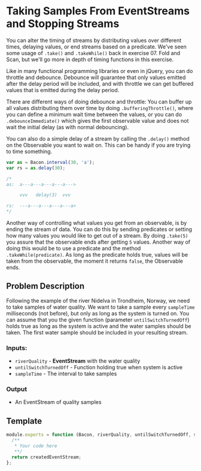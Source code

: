 # Taking Samples From EventStreams and Stopping Streams

You can alter the timing of streams by distributing values over
different times, delaying values, or end streams based on a predicate.
We've seen some usage of `.take()` and `.takeWhile()` back in exercise
07. Fold and Scan, but we'll go more in depth of timing functions
in this exercise.

Like in many functional programming libraries or even in jQuery, you
can do throttle and debounce. Debounce will guarantee that only values
emitted after the delay period will be included, and with throttle
we can get buffered values that is emitted during the delay period.

There are different ways of doing debounce and throttle: You can
buffer up all values distributing them over time by doing
`.bufferingThrottle()`, where you can define a minimum wait time
between the values, or you can do `.debounceImmediate()` which gives
the first observable value and does not wait the initial delay (as
with normal debouncing).

You can also do a simple delay of a stream by calling the `.delay()`
method on the Observable you want to wait on. This can be handy if you
are trying to time something.

```js
var as = Bacon.interval(30, 'a');
var rs = as.delay(30);

/*
as:  a---a---a---a---a--->

     vvv   delay(3)  vvv

rs:  ---a---a---a---a---a>
*/
```


Another way of controlling what values you get from an observable,
is by ending the stream of data. You can do this by sending predicates
or setting how many values you would like to get out of a stream. By
doing `.take(5)` you assure that the observable ends after getting
`5` values. Another way of doing this would be to use a predicate and
the method `.takeWhile(predicate)`. As long as the predicate holds
true, values will be taken from the observable, the moment it returns
`false`, the Observable ends.


## Problem Description

Following the example of the river Nidelva in Trondheim, Norway,
we need to take samples of water quality. We want to take a sample
every `sampleTime` milliseconds (not before), but only as long as the system
is turned on. You can assume that you the given function
(parameter `untilSwitchTurnedOff`) holds true as long as the system
is active and the water samples should be taken. The first water sample
should be included in your resulting stream.

### Inputs:
 - `riverQuality` - **EventStream** with the water quality
 - `untilSwitchTurnedOff` - Function holding true when system is active
 - `sampleTime` - The interval to take samples

### Output
 - An EventStream of quality samples

## Template

```js
module.exports = function (Bacon, riverQuality, untilSwitchTurnedOff, sampleTime) {
  /**
   * Your code here
   **/
  return createdEventStream;
};
```